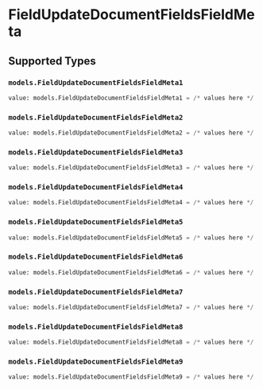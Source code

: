 # FieldUpdateDocumentFieldsFieldMeta


## Supported Types

### `models.FieldUpdateDocumentFieldsFieldMeta1`

```python
value: models.FieldUpdateDocumentFieldsFieldMeta1 = /* values here */
```

### `models.FieldUpdateDocumentFieldsFieldMeta2`

```python
value: models.FieldUpdateDocumentFieldsFieldMeta2 = /* values here */
```

### `models.FieldUpdateDocumentFieldsFieldMeta3`

```python
value: models.FieldUpdateDocumentFieldsFieldMeta3 = /* values here */
```

### `models.FieldUpdateDocumentFieldsFieldMeta4`

```python
value: models.FieldUpdateDocumentFieldsFieldMeta4 = /* values here */
```

### `models.FieldUpdateDocumentFieldsFieldMeta5`

```python
value: models.FieldUpdateDocumentFieldsFieldMeta5 = /* values here */
```

### `models.FieldUpdateDocumentFieldsFieldMeta6`

```python
value: models.FieldUpdateDocumentFieldsFieldMeta6 = /* values here */
```

### `models.FieldUpdateDocumentFieldsFieldMeta7`

```python
value: models.FieldUpdateDocumentFieldsFieldMeta7 = /* values here */
```

### `models.FieldUpdateDocumentFieldsFieldMeta8`

```python
value: models.FieldUpdateDocumentFieldsFieldMeta8 = /* values here */
```

### `models.FieldUpdateDocumentFieldsFieldMeta9`

```python
value: models.FieldUpdateDocumentFieldsFieldMeta9 = /* values here */
```

